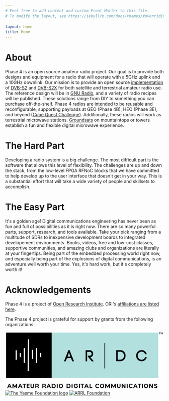 ```yaml
---
# Feel free to add content and custom Front Matter to this file.
# To modify the layout, see https://jekyllrb.com/docs/themes/#overriding-theme-defaults

layout: home
title: Home
---
```


# About

Phase 4 is an open source amateur radio project. Our goal is to
provide both designs and equipment for a radio that will operate with
a 5GHz uplink and a 10GHz downlink. Our mission is to provide an open
source [implementation](https://github.com/phase4ground/dvb_fpga) of
[DVB-S2](https://www.dvb.org/standards/dvb-s2) and
[DVB-S2X](https://www.dvb.org/standards/dvb-s2x) for both satellite
and terrestrial amateur radio use. The reference design will be in
[GNU Radio](https://www.gnuradio.org/), and a variety of radio
recipes will be published. These solutions range from DIY to something
you can purchase off-the-shelf. Phase 4 radios are intended to be
reusable and reconfigurable, supporting payloads at GEO (Phase 4B),
HEO (Phase 3E), and beyond
([Cube Quest Challenge](http://www.nasa.gov/cubequest/details)).
Additionally, these radios will work as terrestrial
microwave stations. [Groundsats](groundsat.html) on
mountaintops or towers establish a fun and flexible digital microwave
experience.

# The Hard Part

Developing a radio system is a big challenge. The most difficult part
is the software that allows this level of flexibility. The challenges
are up and down the stack, from the low-level FPGA RFNoC blocks that
we have committed to help develop up to the user interface that
doesn't get in your way. This is a substantial effort that will take a
wide variety of people and skillsets to accomplish.

# The Easy Part

It's a golden age! Digital communications engineering has never been
as fun and full of possibilities as it is right now. There are so many
powerful parts, support, research, and tools available. Take your pick
ranging from a multitude of SDRs to inexpensive development boards to
integrated developement environments. Books, videos, free and low-cost
classes, supportive communities, and amazing clubs and organizations
are literally at your fingertips. Being part of the embedded
processing world right now, and especially being part of the
explosions of digital communications, is an adventure well worth your
time. Yes, it's hard work, but it's completely worth it!

# Acknowledgements

Phase 4 is a project of [Open Research Institute](https://www.openresearch.institute). ORI's [affiliations are listed here](https://www.openresearch.institute/affiliations/).

The Phase 4 project is grateful for support by grants from the following organizations:

[<img src="/assets/ARDC_logo.png" alt="ARDC logo" class="sponsorlogo" />](https://www.ampr.org)
[<img src="http://www.yasme.org/wp-content/uploads/2016/07/yasme-banner-6.gif" alt="The Yasme Foundation logo" class="sponsorlogo"/>](http://www.yasme.org)
[<img src="http://www.arrl.org/files/image/Get_Involved/NEW-ARRL-Foundation-Logo-WEB_jpg.gif" alt="ARRL Foundation" class="sponsorlogo"/>](http://www.arrl.org/the-arrl-foundation)
